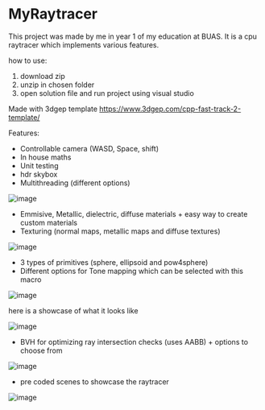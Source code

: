 # MyRaytracer
This project was made by me in year 1 of my education at BUAS. It is a cpu raytracer which implements various features. 

how to use:

1. download zip
2. unzip in chosen folder
3. open solution file and run project using visual studio

Made with 3dgep template https://www.3dgep.com/cpp-fast-track-2-template/

Features:
- Controllable camera (WASD, Space, shift)
- In house maths
- Unit testing
- hdr skybox
- Multithreading (different options)
  
![image](https://github.com/JamiePenningnieuwland/CPURaytracer/assets/106588989/7a54b0b5-a98f-44c7-a2e1-91c8571ee72e)


- Emmisive, Metallic, dielectric, diffuse materials + easy way to create custom materials
- Texturing (normal maps, metallic maps and diffuse textures)

![image](https://github.com/JamiePenningnieuwland/CPURaytracer/assets/106588989/3e08e002-74f8-49a2-adfb-a0012b7c1e5d)


- 3 types of primitives (sphere, ellipsoid and pow4sphere)
- Different options for Tone mapping which can be selected with this macro

![image](https://github.com/JamiePenningnieuwland/CPURaytracer/assets/106588989/b7f62897-a1ce-4a92-9d95-b0ad5c06a1b2)


here is a showcase of what it looks like

![image](https://github.com/JamiePenningnieuwland/CPURaytracer/assets/106588989/9003dcd0-5589-4160-933b-ccf25c1ccfe8)


- BVH for optimizing ray intersection checks (uses AABB) + options to choose from

![image](https://github.com/JamiePenningnieuwland/CPURaytracer/assets/106588989/cb6709d0-9d44-41cb-a5c2-b67743dec8b0)


- pre coded scenes to showcase the raytracer

![image](https://github.com/JamiePenningnieuwland/CPURaytracer/assets/106588989/2265a62c-e1b0-4dad-80e8-88e7558cc1a4)


